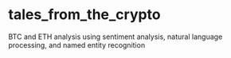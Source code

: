 # tales_from_the_crypto
BTC and ETH analysis using sentiment analysis, natural language processing, and named entity recognition
